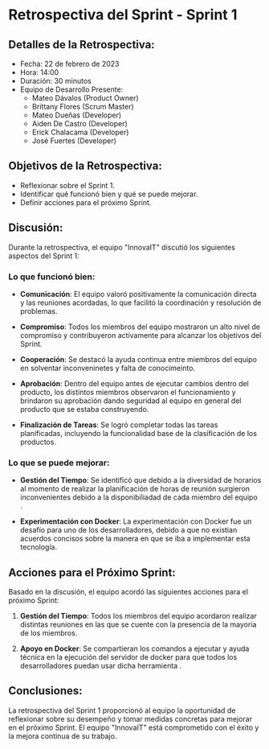 # Retrospectiva del Sprint - Sprint 1

## Detalles de la Retrospectiva:

- Fecha: 22 de febrero de 2023
- Hora: 14:00 
- Duración: 30 minutos
- Equipo de Desarrollo Presente:
  - Mateo Dávalos (Product Owner)
  - Brittany Flores (Scrum Master)
  - Mateo Dueñas (Developer)
  - Aiden De Castro (Developer)
  - Erick Chalacama (Developer)
  - José Fuertes (Developer)

## Objetivos de la Retrospectiva:

- Reflexionar sobre el Sprint 1.
- Identificar qué funcionó bien y qué se puede mejorar.
- Definir acciones para el próximo Sprint.

## Discusión:

Durante la retrospectiva, el equipo "InnovaIT" discutió los siguientes aspectos del Sprint 1:

### Lo que funcionó bien:

- **Comunicación**: El equipo valoró positivamente la comunicación directa y las reuniones acordadas, lo que facilitó la coordinación y resolución de problemas.

- **Compromiso**: Todos los miembros del equipo mostraron un alto nivel de compromiso y contribuyeron activamente para alcanzar los objetivos del Sprint.

- **Cooperación**: Se destacó la ayuda continua entre miembros del equipo en solventar inconveninetes y falta de conocimeinto.

- **Aprobación**: Dentro del equipo antes de ejecutar cambios dentro del producto, los distintos miembros observaron el funcionamiento y brindaron su aprobación dando seguridad al equipo en general del producto que se estaba construyendo.

- **Finalización de Tareas**: Se logró completar todas las tareas planificadas, incluyendo la funcionalidad base de la clasificación de los productos.

### Lo que se puede mejorar:

- **Gestión del Tiempo**: Se identificó que debido a la diversidad de horarios al momento de realizar la planificación de horas de reunión surgieron inconvenientes debido a la disponibiliadad de cada miembro del equipo .

- **Experimentación con Docker**: La experimentación con Docker fue un desafío para uno de los desarrolladores, debido a que no existian acuerdos concisos sobre la manera en que se iba a implementar esta tecnología.


## Acciones para el Próximo Sprint:

Basado en la discusión, el equipo acordó las siguientes acciones para el próximo Sprint:

1. **Gestión del Tiempo**: Todos los miembros del equipo acordaron realizar distintas reuniones en las que se cuente con la presencia de la mayoria de los miembros.

2. **Apoyo en Docker**: Se compartieran los comandos a ejecutar y ayuda técnica en la ejecución del servidor de docker para que todos los desarrolladores puedan usar dicha herramienta .



## Conclusiones:

La retrospectiva del Sprint 1 proporcionó al equipo la oportunidad de reflexionar sobre su desempeño y tomar medidas concretas para mejorar en el próximo Sprint. El equipo "InnovaIT" está comprometido con el éxito y la mejora continua de su trabajo.